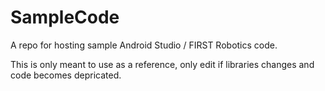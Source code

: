 # SampleCode
A repo for hosting sample Android Studio / FIRST Robotics code.

This is only meant to use as a reference, only edit if libraries changes and code becomes depricated.
